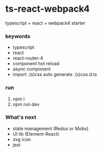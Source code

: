 # ts-react-webpack4
typescript + react + webpack4 starter

### keywords
- typescript
- react
- react-router-4
- component hot reload
- async component
- import .(s)css auto generate .(s)css.d.ts

### run
1. npm i
2. npm run dev

### What's next
- state management (Redux or Mobx)
- UI lib (Element-React)
- svg icon
- jest
